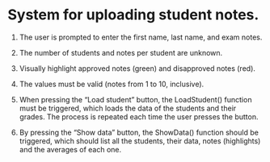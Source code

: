 # System for uploading student notes.
1. The user is prompted to enter the first name, last name, and exam notes.

2. The number of students and notes per student are unknown.

3. Visually highlight approved notes (green) and disapproved notes (red).

4. The values must be valid (notes from 1 to 10, inclusive).

5. When pressing the “Load student” button, the LoadStudent() function must be triggered, which loads the data of the students and their grades. The process is repeated each time the user presses the button.

6. By pressing the “Show data” button, the ShowData() function should be triggered, which should list all the students, their data, notes (highlights) and the averages of each one.
